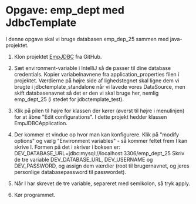 # Opgave: emp_dept med JdbcTemplate

I denne opgave skal vi bruge databasen emp_dep_25 sammen med java-projektet.

1. Klon projektet  [EmpJDBC](https://github.com/SigneBorch/EmpJDBC.git) fra GitHub.
2. Sæt environment-variable i IntelliJ så de passer til dine database credentials. Kopier variabelnavnene fra application_properties filen i projektet. Værdierne på højre side af lighedstegnet skal ligne dem vi brugte i jdbctemplate_standalone når vi lavede vores DataSource, men skift databasenavnet så det er den vi skal bruge her, nemlig emp_dept_25 (i stedet for jdbctemplate_test).
4. Klik på pilen til højre for klassen der kører (øverst til højre i menulinjen) for at åbne "Edit configurations". I dette projekt hedder klassen EmpJDBCApplication.
5. Der kommer et vindue op hvor man kan konfigurere. Klik på "modify options" og vælg "Environment variables" - så kommer feltet frem I kan skrive I.
   Formen på det i skriver i boksen er: DEV_DATABASE_URL=jdbc:mysql://localhost:3306/emp_dept_25
   Skriv de tre variable DEV_DATABASE_URL, DEV_USERNAME og DEV_PASSWORD, og assign dem værdier (root til brugernavnet, og jeres personlige databasepassword til passwordet).
7. Når I har skrevet de tre variable, separeret med semikolon, så tryk apply.
  
8. Kør programmet.
